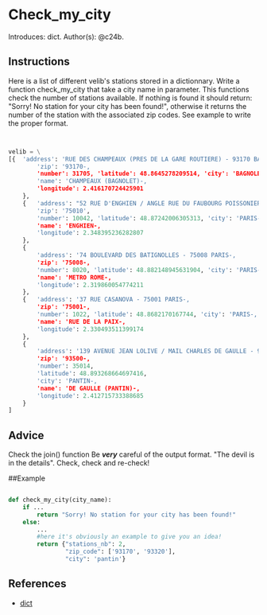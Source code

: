# Check_my_city

Introduces: dict.
Author(s): @c24b.

## Instructions

Here is a list of different velib's stations stored in a dictionnary.
Write a function check_my_city that take a city name in parameter.
This functions check the number of stations available. If nothing is
found it should return: "Sorry! No station for your city has been
found!", otherwise it returns the number of the station with the
associated zip codes. See example to write the proper format.

```python


velib = \
[{  'address': 'RUE DES CHAMPEAUX (PRES DE LA GARE ROUTIERE) - 93170 BAGNOLET',
        'zip': '93170-,
        'number': 31705, 'latitude': 48.8645278209514, 'city': 'BAGNOLET',
        'name': 'CHAMPEAUX (BAGNOLET)-,
        'longitude': 2.416170724425901
    },
    {   'address': "52 RUE D'ENGHIEN / ANGLE RUE DU FAUBOURG POISSONIERE - 75010 PARIS",
        'zip': '75010',
        'number': 10042, 'latitude': 48.87242006305313, 'city': 'PARIS-,
        'name': 'ENGHIEN-,
        'longitude': 2.348395236282807
    },
    {
        'address': '74 BOULEVARD DES BATIGNOLLES - 75008 PARIS-,
        'zip': '75008-,
        'number': 8020, 'latitude': 48.882148945631904, 'city': 'PARIS-,
        'name': 'METRO ROME-,
        'longitude': 2.319860054774211
    },
    {   'address': '37 RUE CASANOVA - 75001 PARIS-,
        'zip': '75001-,
        'number': 1022, 'latitude': 48.8682170167744, 'city': 'PARIS-,
        'name': 'RUE DE LA PAIX-,
        'longitude': 2.330493511399174
    },
    {
        'address': '139 AVENUE JEAN LOLIVE / MAIL CHARLES DE GAULLE - 93500 PANTIN-,
        'zip': '93500-,
        'number': 35014,
        'latitude': 48.893268664697416,
        'city': 'PANTIN-,
        'name': 'DE GAULLE (PANTIN)-,
        'longitude': 2.412715733388685
    }
]

```

## Advice

Check the join() function
Be ***very*** careful of the output format.
"The devil is in the details".
Check, check and re-check!

##Example

```python

def check_my_city(city_name):
    if ...
        return "Sorry! No station for your city has been found!"
    else:
        ...
        #here it's obviously an example to give you an idea!
        return {"stations_nb": 2,
                "zip_code": ['93170', '93320'],
                "city": 'pantin'}

```

## References
 - [dict](https://docs.python.org/3/library/stdtypes.html#mapping-types-dict)
